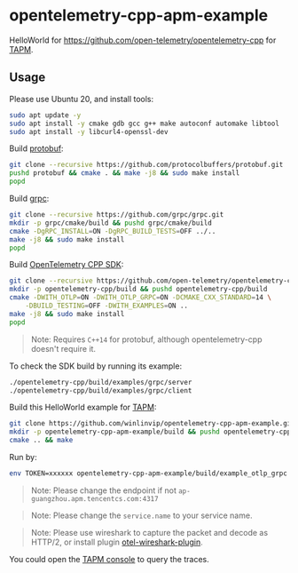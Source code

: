 # opentelemetry-cpp-apm-example

HelloWorld for https://github.com/open-telemetry/opentelemetry-cpp for [TAPM](https://cloud.tencent.com/product/apm).

## Usage

Please use Ubuntu 20, and install tools:

```bash
sudo apt update -y
sudo apt install -y cmake gdb gcc g++ make autoconf automake libtool
sudo apt install -y libcurl4-openssl-dev
```

Build [protobuf](https://github.com/protocolbuffers/protobuf/blob/main/cmake/README.md):

```bash
git clone --recursive https://github.com/protocolbuffers/protobuf.git
pushd protobuf && cmake . && make -j8 && sudo make install
popd
```

Build [grpc](https://github.com/grpc/grpc/blob/master/BUILDING.md):

```bash
git clone --recursive https://github.com/grpc/grpc.git
mkdir -p grpc/cmake/build && pushd grpc/cmake/build
cmake -DgRPC_INSTALL=ON -DgRPC_BUILD_TESTS=OFF ../..
make -j8 && sudo make install
popd
```

Build [OpenTelemetry CPP SDK](https://github.com/open-telemetry/opentelemetry-cpp/blob/main/INSTALL.md#building-as-standalone-cmake-project):

```bash
git clone --recursive https://github.com/open-telemetry/opentelemetry-cpp.git
mkdir -p opentelemetry-cpp/build && pushd opentelemetry-cpp/build
cmake -DWITH_OTLP=ON -DWITH_OTLP_GRPC=ON -DCMAKE_CXX_STANDARD=14 \
	-DBUILD_TESTING=OFF -DWITH_EXAMPLES=ON ..
make -j8 && sudo make install
popd
```

> Note: Requires `C++14` for protobuf, although opentelemetry-cpp doesn't require it.

To check the SDK build by running its example:

```bash
./opentelemetry-cpp/build/examples/grpc/server
./opentelemetry-cpp/build/examples/grpc/client
```

Build this HelloWorld example for [TAPM](https://cloud.tencent.com/product/apm):

```bash
git clone https://github.com/winlinvip/opentelemetry-cpp-apm-example.git
mkdir -p opentelemetry-cpp-apm-example/build && pushd opentelemetry-cpp-apm-example/build
cmake .. && make
```

Run by:

```bash
env TOKEN=xxxxxx opentelemetry-cpp-apm-example/build/example_otlp_grpc
```

> Note: Please change the endpoint if not `ap-guangzhou.apm.tencentcs.com:4317`

> Note: Please change the `service.name` to your service name.

> Note: Please use wireshark to capture the packet and decode as HTTP/2, or install plugin [otel-wireshark-plugin](https://github.com/winlinvip/otel-wireshark-plugin#usage).

You could open the [TAPM console](https://console.cloud.tencent.com/apm/monitor/interface?service=srs-apm-sdk) to query the traces.
